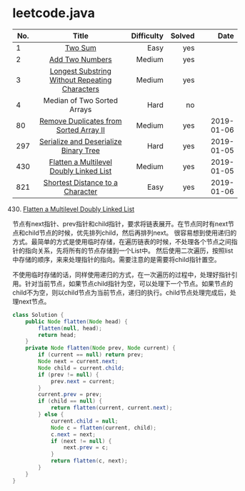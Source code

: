 # leetcode.java
No.|Title|Difficulty|Solved|Date
--|:--:|--:|--:|--:|
1|[Two Sum](https://leetcode.com/problems/two-sum/)|Easy|yes|
2|[Add Two Numbers](https://leetcode.com/problems/add-two-numbers/)|Medium|yes|
3|[Longest Substring Without Repeating Characters](https://leetcode.com/problems/longest-substring-without-repeating-characters/)|Medium|yes|
4|Median of Two Sorted Arrays|Hard|no|
80|[Remove Duplicates from Sorted Array II](https://leetcode.com/problems/remove-duplicates-from-sorted-array-ii/)|Medium|yes|2019-01-06
297|[Serialize and Deserialize Binary Tree](https://leetcode.com/problems/serialize-and-deserialize-binary-tree/)|Hard|yes|2019-01-05
430|[ Flatten a Multilevel Doubly Linked List](https://leetcode.com/problems/flatten-a-multilevel-doubly-linked-list/)|Medium|yes|2019-01-05
821|[Shortest Distance to a Character](https://leetcode.com/problems/shortest-distance-to-a-character/)|Easy|yes|2019-01-06





430. [Flatten a Multilevel Doubly Linked List](https://leetcode.com/problems/flatten-a-multilevel-doubly-linked-list/)

节点有next指针、prev指针和child指针，要求将链表展开。在节点同时有next节点和child节点的时候，优先排列child，然后再排列next。
很容易想到使用递归的方式。最简单的方式是使用临时存储，在遍历链表的时候，不处理各个节点之间指针的指向关系，先将所有的节点存储到一个List中。
然后使用二次遍历，按照list中存储的顺序，来来处理指针的指向。需要注意的是需要将child指针置空。

不使用临时存储的话，同样使用递归的方式，在一次遍历的过程中，处理好指针引用。针对当前节点，如果节点child指针为空，可以处理下一个节点。如果节点的child不为空，则以child节点为当前节点，递归的执行。child节点处理完成后，处理next节点。
```java
class Solution {
    public Node flatten(Node head) {
        flatten(null, head);
        return head;
    }
    private Node flatten(Node prev, Node current) {
        if (current == null) return prev;
        Node next = current.next;
        Node child = current.child;
        if (prev != null) {
            prev.next = current;
        }
        current.prev = prev;
        if (child == null) {
            return flatten(current, current.next);
        } else {
            current.child = null;
            Node c = flatten(current, child);
            c.next = next;
            if (next != null) {
                next.prev = c;
            }
            return flatten(c, next);
        }
    }
}
```
